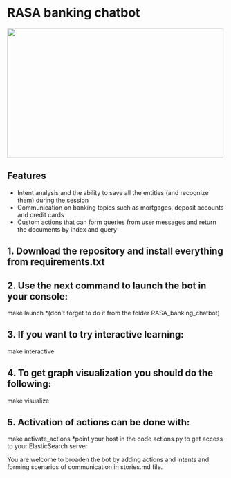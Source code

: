 # RASA banking chatbot

 <img src="https://journalbitcoin.com/wp-content/uploads/2019/01/Chatbot-for-Banking-Market.png" width="500" height="300">

## Features
- Intent analysis and the ability to save all the entities (and recognize them) during the session
- Communication on banking topics such as mortgages, deposit accounts and credit cards
- Custom actions that can form queries from user messages and return the documents by index and query

## 1. Download the repository and install everything from requirements.txt
## 2. Use the next command to launch the bot in your console:
make launch 
*(don't forget to do it from the folder RASA_banking_chatbot)
## 3. If you want to try interactive learning:
make interactive
## 4. To get graph visualization you should do the following:
make visualize
## 5. Activation of actions can be done with:
make activate_actions
*point your host in the code actions.py to get access to your ElasticSearch server

You are welcome to broaden the bot by adding actions and intents and forming scenarios of communication in stories.md file.

